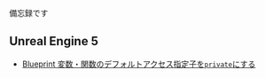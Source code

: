 ---
---

備忘録です

## Unreal Engine 5

- [Blueprint 変数・関数のデフォルトアクセス指定子を`private`にする](docs/DefaultPrivate.md)
